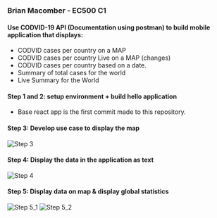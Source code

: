 ### Brian Macomber - EC500 C1

#### Use CODVID-19 API (Documentation using postman) to build mobile application that displays:

- CODVID cases per country on a MAP
- CODVID cases per country Live on a MAP (changes)
- CODVID cases per country based on a date.
- Summary of total cases for the world
- Live Summary for the World

#### Step 1 and 2: setup environment + build hello application

- Base react app is the first commit made to this repository.

#### Step 3: Develop use case to display the map

![Step 3](/CovApp/images/Step3_DisplayMap.png)

#### Step 4: Display the data in the application as text

![Step 4](/CovApp/images/Step4_DisplayData.png)

#### Step 5: Display data on map & display global statistics
![Step 5_1](/CovApp/images/Step5_Global.png)
![Step 5_2](/CovApp/images/Step5_MarkersOnMap.png)
